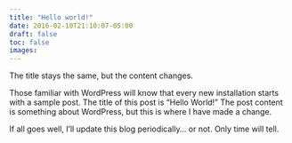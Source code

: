 ```yaml
---
title: "Hello world!"
date: 2016-02-10T21:10:07-05:00
draft: false
toc: false
images: 
---
```

The title stays the same, but the content changes.

Those familiar with WordPress will know that every new installation starts with a sample post. The title of this post is “Hello World!” The post content is something about WordPress, but this is where I have made a change.

If all goes well, I’ll update this blog periodically… or not. Only time will tell.
